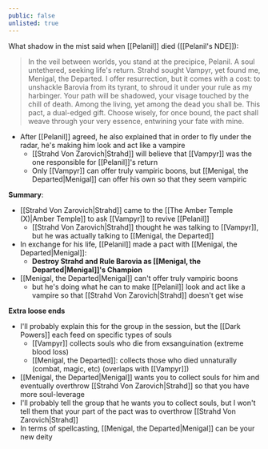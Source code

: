 ```yaml
---
public: false
unlisted: true
---
```


What shadow in the mist said when [[Pelanil]] died ([[Pelanil's NDE]]):
  
>In the veil between worlds, you stand at the precipice, Pelanil. A soul untethered, seeking life's return. Strahd sought Vampyr, yet found me, Menigal, the Departed. I offer resurrection, but it comes with a cost: to unshackle Barovia from its tyrant, to shroud it under your rule as my harbinger. Your path will be shadowed, your visage touched by the chill of death. Among the living, yet among the dead you shall be. This pact, a dual-edged gift. Choose wisely, for once bound, the pact shall weave through your very essence, entwining your fate with mine.

- After [[Pelanil]] agreed, he also explained that in order to fly under the radar, he's making him look and act like a vampire
	- [[Strahd Von Zarovich|Strahd]] will believe that [[Vampyr]] was the one responsible for [[Pelanil]]'s return
	- Only [[Vampyr]] can offer truly vampiric boons, but [[Menigal, the Departed|Menigal]] can offer his own so that they seem vampiric

**Summary**:
- [[Strahd Von Zarovich|Strahd]] came to the [[The Amber Temple (X)|Amber Temple]] to ask [[Vampyr]] to revive [[Pelanil]]
	- [[Strahd Von Zarovich|Strahd]] thought he was talking to [[Vampyr]], but he was actually talking to [[Menigal, the Departed]]
- In exchange for his life, [[Pelanil]] made a pact with [[Menigal, the Departed|Menigal]]:
	- **Destroy Strahd and Rule Barovia as [[Menigal, the Departed|Menigal]]'s Champion**
- [[Menigal, the Departed|Menigal]] can't offer truly vampiric boons
	- but he's doing what he can to make [[Pelanil]] look and act like a vampire so that [[Strahd Von Zarovich|Strahd]] doesn't get wise

**Extra loose ends**
- I'll probably explain this for the group in the session, but the [[Dark Powers]] each feed on specific types of souls
	- [[Vampyr]] collects souls who die from exsanguination (extreme blood loss)
	- [[Menigal, the Departed]]: collects those who died unnaturally (combat, magic, etc) (overlaps with [[Vampyr]])
- [[Menigal, the Departed|Menigal]] wants you to collect souls for him and eventually overthrow [[Strahd Von Zarovich|Strahd]] so that you have more soul-leverage
- I'll probably tell the group that he wants you to collect souls, but I won't tell them that your part of the pact was to overthrow [[Strahd Von Zarovich|Strahd]]
- In terms of spellcasting, [[Menigal, the Departed|Menigal]] can be your new deity
 
